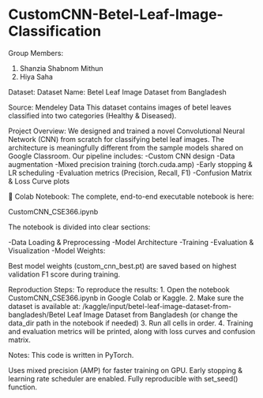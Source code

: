 # CustomCNN-Betel-Leaf-Image-Classification

Group Members:
1. Shanzia Shabnom Mithun
2. Hiya Saha

Dataset:
Dataset Name: Betel Leaf Image Dataset from Bangladesh

Source: Mendeley Data
This dataset contains images of betel leaves classified into two categories (Healthy & Diseased).

Project Overview:
We designed and trained a novel Convolutional Neural Network (CNN) from scratch for classifying betel leaf images.
The architecture is meaningfully different from the sample models shared on Google Classroom.
Our pipeline includes:
  -Custom CNN design
  -Data augmentation
  -Mixed precision training (torch.cuda.amp)
  -Early stopping & LR scheduling
  -Evaluation metrics (Precision, Recall, F1)
  -Confusion Matrix & Loss Curve plots

🔗 Colab Notebook:
The complete, end-to-end executable notebook is here:

CustomCNN_CSE366.ipynb

The notebook is divided into clear sections:

  -Data Loading & Preprocessing
  -Model Architecture
  -Training
  -Evaluation & Visualization
  -Model Weights:

Best model weights (custom_cnn_best.pt) are saved based on highest validation F1 score during training.

Reproduction Steps:
To reproduce the results:
1️. Open the notebook CustomCNN_CSE366.ipynb in Google Colab or Kaggle.
2️. Make sure the dataset is available at:
/kaggle/input/betel-leaf-image-dataset-from-bangladesh/Betel Leaf Image Dataset from Bangladesh
(or change the data_dir path in the notebook if needed)
3️. Run all cells in order.
4️. Training and evaluation metrics will be printed, along with loss curves and confusion matrix.

Notes:
This code is written in PyTorch.

Uses mixed precision (AMP) for faster training on GPU.
Early stopping & learning rate scheduler are enabled.
Fully reproducible with set_seed() function.
